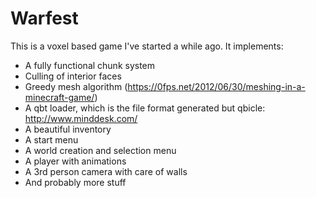 # Warfest

This is a voxel based game I've started a while ago.
It implements:

- A fully functional chunk system
- Culling of interior faces
- Greedy mesh algorithm (https://0fps.net/2012/06/30/meshing-in-a-minecraft-game/)
- A qbt loader, which is the file format generated but qbicle: http://www.minddesk.com/
- A beautiful inventory
- A start menu
- A world creation and selection menu
- A player with animations
- A 3rd person camera with care of walls
- And probably more stuff
